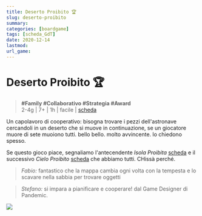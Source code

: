 ```yaml
---
title: Deserto Proibito 🏆
slug: deserto-proibito
summary: 
categories: [boardgame]
tags: [scheda_GdT]
date: 2020-12-14
lastmod: 
url_game: 
---
```

# Deserto Proibito 🏆
> **#Family #Collaborativo #Strategia #Award**   
> 2-4g | 7+ | 1h | facile | [scheda](https://boardgamegeek.com/boardgame/136063/forbidden-desert)  

Un capolavoro di cooperativo: bisogna trovare i pezzi dell'astronave cercandoli in un deserto che si muove in continuazione, se un giocatore muore di sete muoiono tutti. bello bello. molto avvincente. lo chiedono spesso.

Se questo gioco piace, segnaliamo l'antecendente *Isola Proibita* [scheda](https://boardgamegeek.com/boardgame/65244/forbidden-island) e il successivo *Cielo Proibito* [scheda](https://boardgamegeek.com/boardgame/245271/forbidden-sky) che abbiamo tutti. CHissà perché.

> *Fabio:*
> fantastico che la mappa cambia ogni volta con la tempesta e lo scavare nella sabbia per trovare oggetti

> *Stefano:*
> si impara a pianificare e cooperare! dal Game Designer di Pandemic.

![](gdt_deserto_proibito.jpg)

